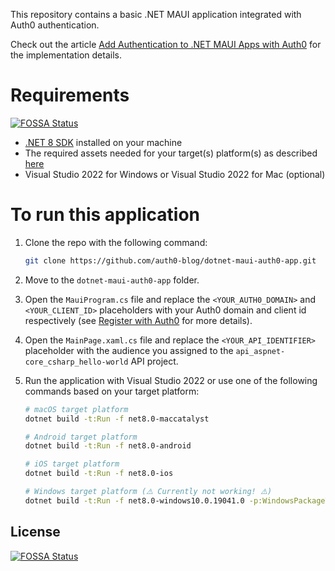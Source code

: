 This repository contains a basic .NET MAUI application integrated with Auth0 authentication.

Check out the article [Add Authentication to .NET MAUI Apps with Auth0](https://auth0.com/blog/add-authentication-to-dotnet-maui-apps-with-auth0/) for the implementation details.

# Requirements
[![FOSSA Status](https://app.fossa.com/api/projects/git%2Bgithub.com%2Fauth0-blog%2Fdotnet-maui-auth0-app.svg?type=shield)](https://app.fossa.com/projects/git%2Bgithub.com%2Fauth0-blog%2Fdotnet-maui-auth0-app?ref=badge_shield)


- [.NET 8 SDK](https://dotnet.microsoft.com/download/dotnet/8.0) installed on your machine
- The required assets needed for your target(s) platform(s) as described [here](https://docs.microsoft.com/en-us/dotnet/maui/get-started/first-app)
- Visual Studio 2022 for Windows or Visual Studio 2022 for Mac (optional)

# To run this application

1. Clone the repo with the following command:

   ```bash
   git clone https://github.com/auth0-blog/dotnet-maui-auth0-app.git
   ```

2. Move to the `dotnet-maui-auth0-app` folder.

3. Open the `MauiProgram.cs` file and replace the `<YOUR_AUTH0_DOMAIN>` and `<YOUR_CLIENT_ID>` placeholders with your Auth0 domain and client id respectively (see [Register with Auth0](https://auth0.com/blog/add-authentication-to-dotnet-maui-apps-with-auth0/#Register-with-Auth0) for more details).

4. Open the `MainPage.xaml.cs` file and replace the `<YOUR_API_IDENTIFIER>` placeholder with the audience you assigned to the `api_aspnet-core_csharp_hello-world` API project.

5. Run the application with Visual Studio 2022 or use one of the following commands based on your target platform:

   ```bash
   # macOS target platform
   dotnet build -t:Run -f net8.0-maccatalyst
   
   # Android target platform
   dotnet build -t:Run -f net8.0-android
   
   # iOS target platform
   dotnet build -t:Run -f net8.0-ios
   
   # Windows target platform (⚠️ Currently not working! ⚠️)
   dotnet build -t:Run -f net8.0-windows10.0.19041.0 -p:WindowsPackageType=None
   ```




## License
[![FOSSA Status](https://app.fossa.com/api/projects/git%2Bgithub.com%2Fauth0-blog%2Fdotnet-maui-auth0-app.svg?type=large)](https://app.fossa.com/projects/git%2Bgithub.com%2Fauth0-blog%2Fdotnet-maui-auth0-app?ref=badge_large)